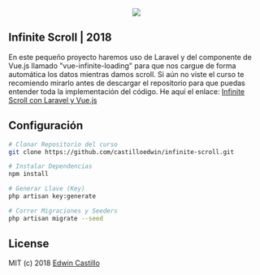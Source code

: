 <p align="center"><img src="https://laravel.com/assets/img/components/logo-laravel.svg"></p>

## Infinite Scroll | 2018

En este pequeño proyecto haremos uso de Laravel y del componente de Vue.js llamado "vue-infinite-loading" para que nos cargue de forma automática los datos mientras damos scroll. Si aún no viste el curso te recomiendo mirarlo antes de descargar el repositorio para que puedas entender toda la implementación del código. He aquí el enlace: [Infinite Scroll con Laravel y Vue.js](https://www.youtube.com/watch?v=VnUqk9umVvQ)

## Configuración

``` bash
# Clonar Repositorio del curso
git clone https://github.com/castilloedwin/infinite-scroll.git

# Instalar Dependencias
npm install

# Generar Llave (Key)
php artisan key:generate

# Correr Migraciones y Seeders
php artisan migrate --seed

```

## License

MIT (c) 2018 [Edwin Castillo](https://www.twitter.com/Castilloe2)
